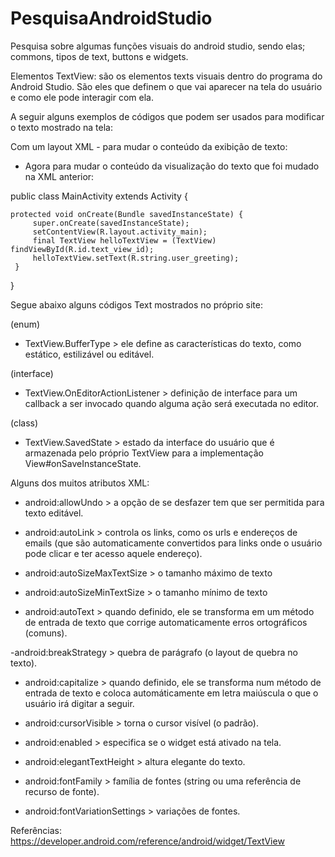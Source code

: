 # PesquisaAndroidStudio
Pesquisa sobre algumas funções visuais do android studio, sendo elas; commons, tipos de text, buttons e widgets.


Elementos TextView: são os elementos texts visuais dentro do programa do Android Studio. São eles que definem o que vai aparecer na tela do usuário e como ele pode interagir com ela.


A seguir alguns exemplos de códigos que podem ser usados para modificar o texto mostrado na tela:

Com um layout XML - para mudar o conteúdo da exibição de texto:

<LinearLayout
      xmlns:android="http://schemas.android.com/apk/res/android"
      android:layout_width="match_parent"
      android:layout_height="match_parent">
    <TextView
        android:id="@+id/text_view_id"
        android:layout_height="wrap_content"
        android:layout_width="wrap_content"
        android:text="@string/hello" />
 </LinearLayout>

- Agora para mudar o conteúdo da visualização do texto que foi mudado na XML anterior:

 public class MainActivity extends Activity {

    protected void onCreate(Bundle savedInstanceState) {
         super.onCreate(savedInstanceState);
         setContentView(R.layout.activity_main);
         final TextView helloTextView = (TextView) findViewById(R.id.text_view_id);
         helloTextView.setText(R.string.user_greeting);
     }
 }

Segue abaixo alguns códigos Text mostrados no próprio site:

(enum)
- TextView.BufferType > ele define as características do texto, como estático, estilizável ou editável.

(interface)
- TextView.OnEditorActionListener > definição de interface para um callback a ser invocado quando alguma ação será executada no editor.

(class)
- TextView.SavedState > estado da interface do usuário que é armazenada pelo próprio TextView para a implementação View#onSaveInstanceState.


Alguns dos muitos atributos XML:

- android:allowUndo > a opção de se desfazer tem que ser permitida para texto editável.

- android:autoLink > controla os links, como os urls e endereços de emails (que são automaticamente convertidos para links onde o usuário pode clicar e ter acesso aquele endereço).

- android:autoSizeMaxTextSize > o tamanho máximo de texto

- android:autoSizeMinTextSize > o tamanho mínimo de texto

- android:autoText > quando definido, ele se transforma em um método de entrada de texto que corrige automaticamente erros ortográficos (comuns).

-android:breakStrategy > quebra de parágrafo (o layout de quebra no texto).

- android:capitalize > quando definido, ele se transforma num método de entrada de texto e coloca automáticamente em letra maiúscula o que o usuário irá digitar a seguir.

- android:cursorVisible > torna o cursor visível (o padrão).

- android:enabled > especifica se o widget está ativado na tela.

- android:elegantTextHeight > altura elegante do texto.
 
- android:fontFamily >  família de fontes (string ou uma referência de recurso de fonte).

- android:fontVariationSettings > variações de fontes.






Referências:
https://developer.android.com/reference/android/widget/TextView
